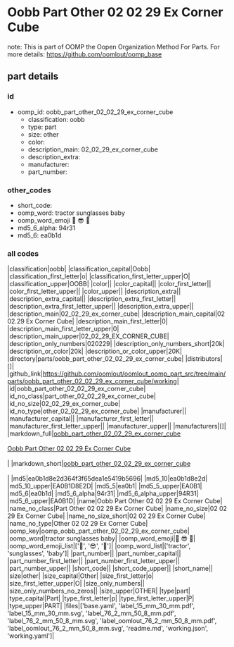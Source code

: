 # Oobb Part Other 02 02 29 Ex Corner Cube  

note: This is part of OOMP the Oopen Organization Method For Parts. For more details: https://github.com/oomlout/oomp_base

##  part details





### id
* oomp_id: oobb_part_other_02_02_29_ex_corner_cube
  * classification: oobb
  * type: part
  * size: other
  * color: 
  * description_main: 02_02_29_ex_corner_cube
  * description_extra: 
  * manufacturer: 
  * part_number: 

### other_codes
* short_code: 
* oomp_word: tractor sunglasses baby
* oomp_word_emoji :tractor: :sunglasses: :baby:
* md5_6_alpha: 94r31
* md5_6: ea0b1d

### all codes 
|classification|oobb|
|classification_capital|Oobb|
|classification_first_letter|o|
|classification_first_letter_upper|O|
|classification_upper|OOBB|
|color||
|color_capital||
|color_first_letter||
|color_first_letter_upper||
|color_upper||
|description_extra||
|description_extra_capital||
|description_extra_first_letter||
|description_extra_first_letter_upper||
|description_extra_upper||
|description_main|02_02_29_ex_corner_cube|
|description_main_capital|02 02.29 Ex Corner Cube|
|description_main_first_letter|0|
|description_main_first_letter_upper|0|
|description_main_upper|02_02_29_EX_CORNER_CUBE|
|description_only_numbers|020229|
|description_only_numbers_short|20k|
|description_or_color|20k|
|description_or_color_upper|20K|
|directory|parts/oobb_part_other_02_02_29_ex_corner_cube|
|distributors|[]|
|github_link|https://github.com/oomlout/oomlout_oomp_part_src/tree/main/parts/oobb_part_other_02_02_29_ex_corner_cube/working|
|id|oobb_part_other_02_02_29_ex_corner_cube|
|id_no_class|part_other_02_02_29_ex_corner_cube|
|id_no_size|02_02_29_ex_corner_cube|
|id_no_type|other_02_02_29_ex_corner_cube|
|manufacturer||
|manufacturer_capital||
|manufacturer_first_letter||
|manufacturer_first_letter_upper||
|manufacturer_upper||
|manufacturers|[]|
|markdown_full|[oobb_part_other_02_02_29_ex_corner_cube](https://github.com/oomlout/oomlout_oomp_part_src/tree/main/parts/oobb_part_other_02_02_29_ex_corner_cube/working)<br>[](https://github.com/oomlout/oomlout_oomp_part_src/tree/main/parts/oobb_part_other_02_02_29_ex_corner_cube/working)<br>[Oobb Part Other 02 02 29 Ex Corner Cube](https://github.com/oomlout/oomlout_oomp_part_src/tree/main/parts/oobb_part_other_02_02_29_ex_corner_cube/working)<br><br>|
|markdown_short|[oobb_part_other_02_02_29_ex_corner_cube](https://github.com/oomlout/oomlout_oomp_part_src/tree/main/parts/oobb_part_other_02_02_29_ex_corner_cube/working)<br><br>|
|md5|ea0b1d8e2d364f3f65dea1e5419b5696|
|md5_10|ea0b1d8e2d|
|md5_10_upper|EA0B1D8E2D|
|md5_5|ea0b1|
|md5_5_upper|EA0B1|
|md5_6|ea0b1d|
|md5_6_alpha|94r31|
|md5_6_alpha_upper|94R31|
|md5_6_upper|EA0B1D|
|name|Oobb Part Other 02 02 29 Ex Corner Cube|
|name_no_class|Part Other 02 02 29 Ex Corner Cube|
|name_no_size|02 02 29 Ex Corner Cube|
|name_no_size_short|02 02 29 Ex Corner Cube|
|name_no_type|Other 02 02 29 Ex Corner Cube|
|oomp_key|oomp_oobb_part_other_02_02_29_ex_corner_cube|
|oomp_word|tractor sunglasses baby|
|oomp_word_emoji|:tractor: :sunglasses: :baby:|
|oomp_word_emoji_list|[':tractor:', ':sunglasses:', ':baby:']|
|oomp_word_list|['tractor', 'sunglasses', 'baby']|
|part_number||
|part_number_capital||
|part_number_first_letter||
|part_number_first_letter_upper||
|part_number_upper||
|short_code||
|short_code_upper||
|short_name||
|size|other|
|size_capital|Other|
|size_first_letter|o|
|size_first_letter_upper|O|
|size_only_numbers||
|size_only_numbers_no_zeros||
|size_upper|OTHER|
|type|part|
|type_capital|Part|
|type_first_letter|p|
|type_first_letter_upper|P|
|type_upper|PART|
|files|['base.yaml', 'label_15_mm_30_mm.pdf', 'label_15_mm_30_mm.svg', 'label_76_2_mm_50_8_mm.pdf', 'label_76_2_mm_50_8_mm.svg', 'label_oomlout_76_2_mm_50_8_mm.pdf', 'label_oomlout_76_2_mm_50_8_mm.svg', 'readme.md', 'working.json', 'working.yaml']|
